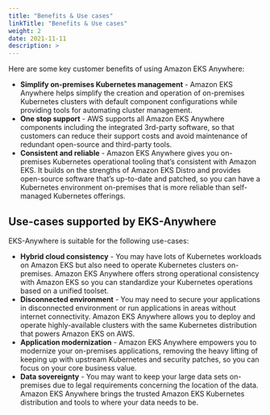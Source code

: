 ```yaml
---
title: "Benefits & Use cases"
linkTitle: "Benefits & Use cases"
weight: 2
date: 2021-11-11
description: >  
---
```


Here are some key customer benefits of using Amazon EKS Anywhere:

* **Simplify on-premises Kubernetes management** - Amazon EKS Anywhere helps simplify the creation and operation of on-premises Kubernetes clusters with default component configurations while providing tools for automating cluster management.
* **One stop support** - AWS supports all Amazon EKS Anywhere components including the integrated 3rd-party software, so that customers can reduce their support costs and avoid maintenance of redundant open-source and third-party tools.
* **Consistent and reliable** - Amazon EKS Anywhere gives you on-premises Kubernetes operational tooling that’s consistent with Amazon EKS. It builds on the strengths of Amazon EKS Distro and provides open-source software that’s up-to-date and patched, so you can have a Kubernetes environment on-premises that is more reliable than self-managed Kubernetes offerings.

## Use-cases supported by EKS-Anywhere

EKS-Anywhere is suitable for the following use-cases:

* **Hybrid cloud consistency** - You may have lots of Kubernetes workloads on Amazon EKS but also need to operate Kubernetes clusters on-premises. Amazon EKS Anywhere offers strong operational consistency with Amazon EKS so you can standardize your Kubernetes operations based on a unified toolset.
* **Disconnected environment** - You may need to secure your applications in disconnected environment or run applications in areas without internet connectivity. Amazon EKS Anywhere allows you to deploy and operate highly-available clusters with the same Kubernetes distribution that powers Amazon EKS on AWS.
* **Application modernization** - Amazon EKS Anywhere empowers you to modernize your on-premises applications, removing the heavy lifting of keeping up with upstream Kubernetes and security patches, so you can focus on your core business value.
* **Data sovereignty** - You may want to keep your large data sets on-premises due to legal requirements concerning the location of the data. Amazon EKS Anywhere brings the trusted Amazon EKS Kubernetes distribution and tools to where your data needs to be.